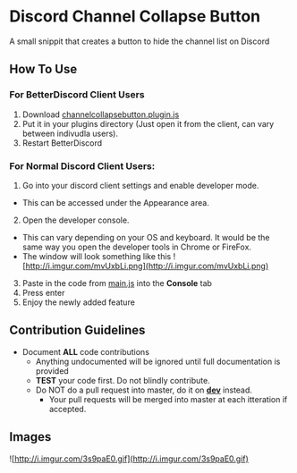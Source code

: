 # Discord Channel Collapse Button
A small snippit that creates a button to hide the channel list on Discord

## How To Use
### For BetterDiscord Client Users
1. Download [channelcollapsebutton.plugin.js](https://github.com/IRDeNial/discord-hide-channel-list/blob/master/channelcollapsebutton.plugin.js)
2. Put it in your plugins directory (Just open it from the client, can vary between indivudla users).
3. Restart BetterDiscord

### For Normal Discord Client Users:
1. Go into your discord client settings and enable developer mode.
  * This can be accessed under the Appearance area.
2. Open the developer console.
  * This can vary depending on your OS and keyboard.  It would be the same way you open the developer tools in Chrome or FireFox.
  * The window will look something like this ![http://i.imgur.com/mvUxbLi.png](http://i.imgur.com/mvUxbLi.png)
3. Paste in the code from [main.js](https://github.com/IRDeNial/discord-hide-channel-list/blob/master/main.js) into the **Console** tab
4. Press enter
5. Enjoy the newly added feature

## Contribution Guidelines
* Document **ALL** code contributions
  * Anything undocumented will be ignored until full documentation is provided
  * **TEST** your code first.  Do not blindly contribute.
  * Do NOT do a pull request into master, do it on **[dev](https://github.com/IRDeNial/discord-hide-channel-list/tree/dev)** instead.
    * Your pull requests will be merged into master at each itteration if accepted.

## Images
![http://i.imgur.com/3s9paE0.gif](http://i.imgur.com/3s9paE0.gif)
